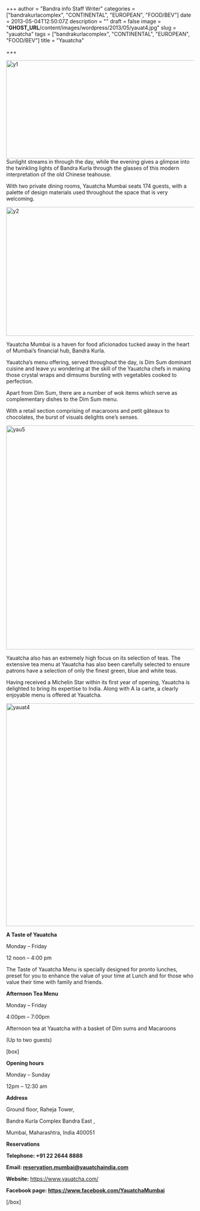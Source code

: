 +++
author = "Bandra info Staff Writer"
categories = ["bandrakurlacomplex", "CONTINENTAL", "EUROPEAN", "FOOD/BEV"]
date = 2013-05-04T12:50:07Z
description = ""
draft = false
image = "__GHOST_URL__/content/images/wordpress/2013/05/yauat4.jpg"
slug = "yauatcha"
tags = ["bandrakurlacomplex", "CONTINENTAL", "EUROPEAN", "FOOD/BEV"]
title = "Yauatcha"

+++


<p><a href="https://i1.wp.com/bandra.info/wp-content/uploads/2013/05/y1.jpg?ssl=1"><img loading="lazy" class="size-full wp-image-1284 aligncenter" alt="y1" src="https://i1.wp.com/bandra.info/wp-content/uploads/2013/05/y1.jpg?resize=600%2C263&#038;ssl=1" width="600" height="263" srcset="https://i1.wp.com/bandra.info/wp-content/uploads/2013/05/y1.jpg?w=600&amp;ssl=1 600w, https://i1.wp.com/bandra.info/wp-content/uploads/2013/05/y1.jpg?resize=300%2C131&amp;ssl=1 300w" sizes="(max-width: 600px) 100vw, 600px" data-recalc-dims="1" /></a>Sunlight streams in through the day, while the evening gives a glimpse into the twinkling lights of Bandra Kurla through the glasses of this modern interpretation of the old Chinese teahouse.</p>
<p>With two private dining rooms, Yauatcha Mumbai seats 174 guests, with a palette of design materials used throughout the space that is very welcoming.</p>
<p><a href="https://i2.wp.com/bandra.info/wp-content/uploads/2013/05/y2.jpg?ssl=1"><img loading="lazy" class="size-full wp-image-1285 aligncenter" alt="y2" src="https://i2.wp.com/bandra.info/wp-content/uploads/2013/05/y2.jpg?resize=597%2C345&#038;ssl=1" width="597" height="345" srcset="https://i2.wp.com/bandra.info/wp-content/uploads/2013/05/y2.jpg?w=597&amp;ssl=1 597w, https://i2.wp.com/bandra.info/wp-content/uploads/2013/05/y2.jpg?resize=300%2C173&amp;ssl=1 300w" sizes="(max-width: 597px) 100vw, 597px" data-recalc-dims="1" /></a></p>
<p>Yauatcha Mumbai is a haven for food aficionados tucked away in the heart of Mumbai’s financial hub, Bandra Kurla.</p>
<p>Yauatcha’s menu offering, served throughout the day, is Dim Sum dominant cuisine and leave yu wondering at the skill of the Yauatcha chefs in making those crystal wraps and dimsums bursting with vegetables cooked to perfection.</p>
<p>Apart from Dim Sum, there are a number of wok items which serve as complementary dishes to the Dim Sum menu.</p>
<p>With a retail section comprising of macaroons and petit gâteaux to chocolates, the burst of visuals delights one’s senses.</p>
<p><a href="https://i0.wp.com/bandra.info/wp-content/uploads/2013/05/yau5.jpg?ssl=1"><img loading="lazy" class="size-full wp-image-1286 aligncenter" alt="yau5" src="https://i0.wp.com/bandra.info/wp-content/uploads/2013/05/yau5.jpg?resize=600%2C600&#038;ssl=1" width="600" height="600" srcset="https://i0.wp.com/bandra.info/wp-content/uploads/2013/05/yau5.jpg?w=600&amp;ssl=1 600w, https://i0.wp.com/bandra.info/wp-content/uploads/2013/05/yau5.jpg?resize=150%2C150&amp;ssl=1 150w, https://i0.wp.com/bandra.info/wp-content/uploads/2013/05/yau5.jpg?resize=300%2C300&amp;ssl=1 300w" sizes="(max-width: 600px) 100vw, 600px" data-recalc-dims="1" /></a></p>
<p>Yauatcha also has an extremely high focus on its selection of teas. The extensive tea menu at Yauatcha has also been carefully selected to ensure patrons have a selection of only the finest green, blue and white teas.</p>
<p>Having received a Michelin Star within its first year of opening, Yauatcha is delighted to bring its expertise to India. Along with A la carte, a clearly enjoyable menu is offered at Yauatcha.</p>
<p><a href="https://i0.wp.com/bandra.info/wp-content/uploads/2013/05/yauat4.jpg?ssl=1"><img loading="lazy" class="size-full wp-image-1287 aligncenter" alt="yauat4" src="https://i0.wp.com/bandra.info/wp-content/uploads/2013/05/yauat4.jpg?resize=598%2C597&#038;ssl=1" width="598" height="597" srcset="https://i0.wp.com/bandra.info/wp-content/uploads/2013/05/yauat4.jpg?w=598&amp;ssl=1 598w, https://i0.wp.com/bandra.info/wp-content/uploads/2013/05/yauat4.jpg?resize=150%2C150&amp;ssl=1 150w, https://i0.wp.com/bandra.info/wp-content/uploads/2013/05/yauat4.jpg?resize=300%2C300&amp;ssl=1 300w" sizes="(max-width: 598px) 100vw, 598px" data-recalc-dims="1" /></a></p>
<p><b>A Taste of Yauatcha</b></p>
<p>Monday – Friday</p>
<p>12 noon – 4:00 pm</p>
<p>The Taste of Yauatcha Menu is specially designed for pronto lunches, preset for you to enhance the value of your time at Lunch and for those who value their time with family and friends.</p>
<p><b>Afternoon Tea Menu</b></p>
<p>Monday – Friday</p>
<p>4:00pm – 7:00pm</p>
<p>Afternoon tea at Yauatcha with a basket of Dim sums and Macaroons</p>
<p>(Up to two guests)</p>
<p>[box]</p>
<p><b>Opening hours</b></p>
<p>Monday – Sunday</p>
<p>12pm – 12:30 am</p>
<p><strong>Address</strong></p>
<p>Ground floor, Raheja Tower,</p>
<p>Bandra Kurla Complex Bandra East ,</p>
<p>Mumbai, Maharashtra, India 400051</p>
<p><b>Reservations</b></p>
<p><b>Telephone: +91 22 2644 8888</b></p>
<p><b>Email: </b><a href="mailto:reservation.mumbai@yauatchaindia.com"><b>reservation.mumbai@yauatchaindia.com</b></a></p>
<p><b>Website:</b> <a href="https://www.yauatcha.com/">https://www.yauatcha.com/</a></p>
<p><b>Facebook page: <a href="https://www.facebook.com/YauatchaMumbai">https://www.facebook.com/YauatchaMumbai</a></b></p>
<p>[/box]</p>



